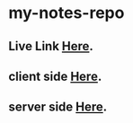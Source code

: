 # my-notes-repo


## Live Link [Here](https://melodious-marshmallow-754403.netlify.app).

## client side [Here](https://github.com/itskawsarjamil/my-notes).

## server side [Here](https://github.com/itskawsarjamil/my-notes-server).
